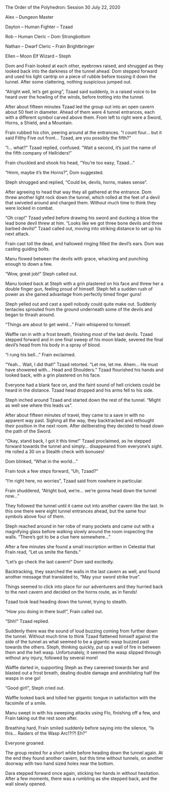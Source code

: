 The Order of the Polyhedron: Session 30 July 22, 2020

Alex – Dungeon Master

Dayton – Human Fighter – Tzaad

Rob – Human Cleric – Dom Strongbottom 

Nathan – Dwarf Cleric – Frain Brightbringer

Ellen – Moon Elf Wizard – Steph 

Dom and Frain looked at each other, eyebrows raised, and shrugged as they looked back into the darkness of the tunnel ahead.  Dom stepped forward and used his light cantrip on a piece of rubble before tossing it down the tunnel. After some clattering, nothing suspicious jumped out.

“Alright well, let’s get going”, Tzaad said suddenly, in a raised voice to be heard over the howling of the winds, before trotting into the tunnel.

After about fifteen minutes Tzaad led the group out into an open cavern about 50 feet in diameter. Ahead of them were 4 tunnel entrances, each with a different symbol carved above them. From left to right were a Sword, Horns, a Shield, and a Mountain. 

Frain rubbed his chin, peering around at the entrances. “I count four… but it said Filthy Five out front… Tzaad, are you possibly the fifth?”

“I… what?” Tzaad replied, confused. “Wait a second, it’s just the name of the fifth company of Hellriders!”

Frain chuckled and shook his head, “You’re too easy, Tzaad…”

“Hmm, maybe it’s the Horns?”, Dom suggested.

Steph shrugged and replied, “Could be, devils, horns, makes sense”.

After agreeing to head that way they all gathered at the entrance. Dom threw another light rock down the tunnel, which rolled at the feet of a devil that swiveled around and charged them. Without much time to think they were locked in combat.

“Oh crap!” Tzaad yelled before drawing his sword and ducking a blow the lead bone devil threw at him. “Looks like we got three bone devils and three barbed devils!” Tzaad called out, moving into striking distance to set up his next attack.

Frain cast toll the dead, and hallowed ringing filled the devil’s ears. Dom was casting guiding bolts. 

Manu flowed between the devils with grace, whacking and punching enough to down a few.

“Wow, great job!” Steph called out.

Manu looked back at Steph with a grin plastered on his face and threw her a double finger gun, feeling proud of himself. Steph felt a sudden rush of power as she gained advantage from perfectly timed finger guns!

Steph yelled out and cast a spell nobody could quite make out. Suddenly tentacles sprouted from the ground underneath some of the devils and began to thrash around.

“Things are about to get weird…” Frain whispered to himself.

Waffle ran in with a frost breath, finishing most of the last devils. Tzaad stepped forward and in one final sweep of his moon blade, severed the final devil’s head from his body in a spray of blood.

“I rung his bell…” Frain exclaimed.

“Yeah… Wait, I did that!” Tzaad retorted. “Let me, let me. Ahem… He must have showered with… Head and Shoulders.” Tzaad flourished his hands and looked back, with a grin plastered on his face.

Everyone had a blank face on, and the faint sound of hell crickets could be heard in the distance. Tzaad head dropped and his arms fell to his side.

Steph inched around Tzaad and started down the rest of the tunnel. “Might as well see where this leads us”.

After about fifteen minutes of travel, they came to a save in with no apparent way past. Sighing all the way, they backtracked and rethought their position in the next room. After deliberating they decided to head down the path of the Sword.

“Okay, stand back, I got it this time!” Tzaad proclaimed, as he stepped forward towards the tunnel and simply… disappeared from everyone’s sight. He rolled a 30 on a Stealth check with bonuses!

Dom blinked, “What in the world…”

Frain took a few steps forward, “Uh, Tzaad?”

“I’m right here, no worries”, Tzaad said from nowhere in particular.

Frain shuddered, “Alright bud, we’re… we’re gonna head down the tunnel now…”

They followed the tunnel until it came out into another cavern like the last. In this one there were eight tunnel entrances ahead, but the same four symbols above four of them.

Steph reached around in her robe of many pockets and came out with a magnifying glass before walking slowly around the room inspecting the walls. “There’s got to be a clue here somewhere…”

After a few minutes she found a small inscription written in Celestial that Frain read, “Let us smite the fiends.”

“Let’s go check the last cavern!” Dom said excitedly.

Backtracking, they searched the walls in the last cavern as well, and found another message that translated to, “May your sword strike true”.

Things seemed to click into place for our adventurers and they hurried back to the next cavern and decided on the horns route, as in fiends!

Tzaad took lead heading down the tunnel, trying to stealth.

“How you doing in there bud!”, Frain called out.

“Shh!” Tzaad replied.

Suddenly there was the sound of loud buzzing coming from further down the tunnel. Without much time to think Tzaad flattened himself against the side of the tunnel as what seemed to be a gigantic wasp buzzed past towards the others. Steph, thinking quickly, put up a wall of fire in between them and the hell wasp. Unfortunately, it seemed the wasp slipped through without any injury, followed by several more!

Waffle darted in, supporting Steph as they careened towards her and blasted out a frost breath, dealing double damage and annihilating half the wasps in one go! 

“Good girl!”, Steph cried out.

Waffle looked back and lolled her gigantic tongue in satisfaction with the facsimile of a smile.

Manu swept in with his sweeping attacks using Flo, finishing off a few, and Frain taking out the rest soon after.

Breathing hard, Frain smiled suddenly before saying into the silence, “Is this… Raiders of the Wasp Arc!?!?! Eh?”

Everyone groaned.

The group rested for a short while before heading down the tunnel again. At the end they found another cavern, but this time without tunnels, on another doorway with two hand sized holes near the bottom.

Dara stepped forward once again, sticking her hands in without hesitation. After a few moments, there was a rumbling as she stepped back, and the wall slowly opened.